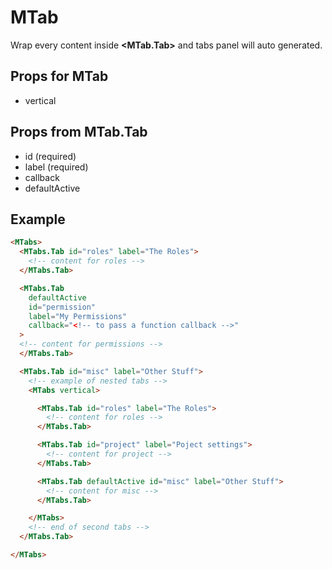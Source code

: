MTab
===

Wrap every content inside **<MTab.Tab>** and tabs panel will auto generated.

Props for MTab
---
* vertical

Props from MTab.Tab
---
* id (required)
* label (required)
* callback
* defaultActive

Example
---
```html
<MTabs>
  <MTabs.Tab id="roles" label="The Roles">
    <!-- content for roles -->
  </MTabs.Tab>

  <MTabs.Tab
    defaultActive
    id="permission"
    label="My Permissions"
    callback="<!-- to pass a function callback -->"
  >    
  <!-- content for permissions -->
  </MTabs.Tab>

  <MTabs.Tab id="misc" label="Other Stuff">
    <!-- example of nested tabs -->
    <MTabs vertical>

      <MTabs.Tab id="roles" label="The Roles">
        <!-- content for roles -->
      </MTabs.Tab>

      <MTabs.Tab id="project" label="Poject settings">
        <!-- content for project -->
      </MTabs.Tab>

      <MTabs.Tab defaultActive id="misc" label="Other Stuff">
        <!-- content for misc -->
      </MTabs.Tab>

    </MTabs>
    <!-- end of second tabs -->
  </MTabs.Tab>

</MTabs>
```
